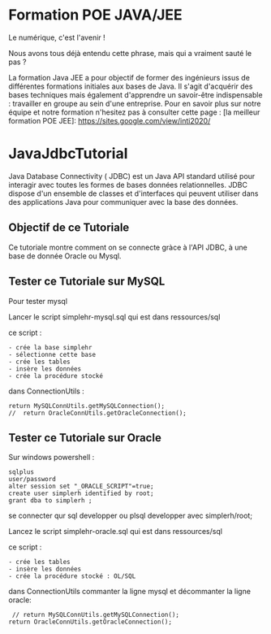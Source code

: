 # Formation POE JAVA/JEE

Le numérique, c'est l'avenir !

Nous avons tous déjà entendu cette phrase, mais qui a vraiment sauté le pas ?

La formation Java JEE a pour objectif de former  des ingénieurs issus de différentes formations initiales aux bases de Java. 
Il s'agit d'acquérir des bases techniques mais également d'apprendre un savoir-être indispensable : 
travailler en groupe au sein d'une entreprise.
 Pour en savoir plus sur notre équipe et notre formation n'hesitez pas à consulter cette page :
 [la meilleur formation POE JEE]: <https://sites.google.com/view/inti2020/>
 
# JavaJdbcTutorial

Java Database Connectivity ( JDBC) est un Java API standard utilisé pour interagir avec toutes les formes de bases données relationnelles. 
JDBC dispose d'un ensemble de classes et d'interfaces qui peuvent utiliser dans des applications Java pour communiquer avec la base des données.

 
## Objectif de ce Tutoriale

Ce tutoriale montre comment on se connecte gràce à l'API JDBC, à une base de donnée Oracle ou  Mysql.

## Tester ce Tutoriale sur MySQL
Pour tester mysql 

Lancer le script simplehr-mysql.sql qui est dans ressources/sql

ce script :

	- crée la base simplehr
	- sélectionne cette base 
	- crée les tables 
	- insère les données
	- crée la procédure stocké

dans ConnectionUtils :

    return MySQLConnUtils.getMySQLConnection();
    //	return OracleConnUtils.getOracleConnection();

## Tester ce Tutoriale sur Oracle

 Sur windows powershell :
 
	sqlplus
	user/password
	alter session set "_ORACLE_SCRIPT"=true;
	create user simplerh identified by root;
	grant dba to simplerh ;

se connecter qur sql developper ou plsql developper avec simplerh/root;

Lancez le script simplehr-oracle.sql qui est dans ressources/sql 

ce script :

	- crée les tables 
	- insère les données
	- crée la procédure stocké : OL/SQL

dans ConnectionUtils commanter la ligne mysql et décommanter la ligne oracle:

     // return MySQLConnUtils.getMySQLConnection();
   	return OracleConnUtils.getOracleConnection();

